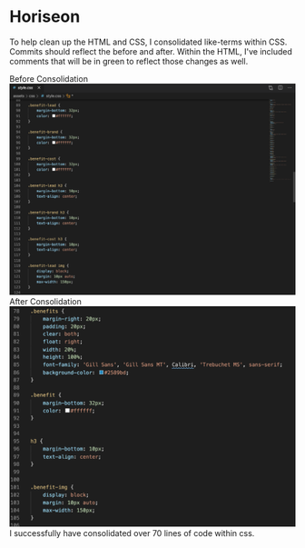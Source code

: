 <link rel="stylesheet" href="./assets/css/readme.css">

<h1 class="header">Horiseon</h1>

<p>To help clean up the HTML and CSS, I consolidated like-terms within CSS. Commits should reflect the before and after. Within the HTML, I've included comments that will be in green to reflect those changes as well.</p>

<section>
    <div style="float:left;">
    Before Consolidation
    <div style="float:left;">
    <img src="assets/images/Before-screenshot.PNG" class="Bscreenshot" alt="Screenshot">
    </div>
</section>

<section>
<div style="float:left;">
After Consolidation
<div style="float:left;">
<img src="assets/images/Screenshot-for-readme.PNG" class="screenshot" alt="Screenshot">
</div>

<p> I successfully have consolidated over 70 lines of code within css. </p>

</section>